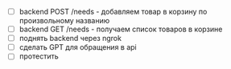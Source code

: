 - [ ] backend POST /needs - добавляем товар в корзину по произвольному названию
- [ ] backend GET /needs - получаем список товаров в корзине
- [ ] поднять backend через ngrok
- [ ] сделать GPT для обращения в api
- [ ] протестить
